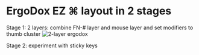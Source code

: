 # ErgoDox EZ ⌘ layout in 2 stages

Stage 1: 2 layers: combine FN-# layer and mouse layer and set modifiers to thumb cluster
![2-layer ergodox](https://cloud.githubusercontent.com/assets/16294929/12040453/1ea11b26-ae37-11e5-8105-2cd75255c947.jpg)

Stage 2: experiment with sticky keys
